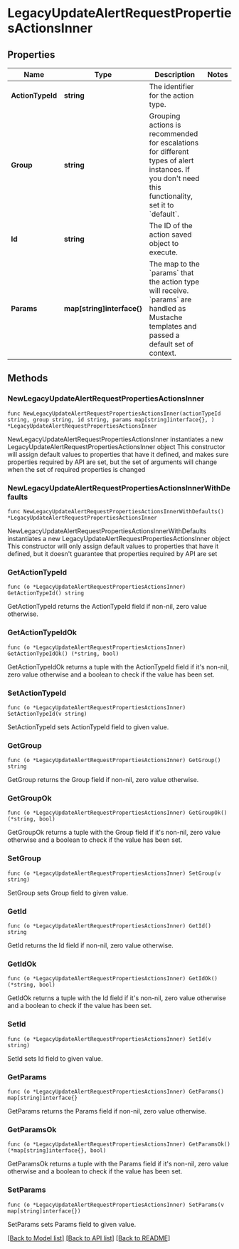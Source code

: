 # LegacyUpdateAlertRequestPropertiesActionsInner

## Properties

Name | Type | Description | Notes
------------ | ------------- | ------------- | -------------
**ActionTypeId** | **string** | The identifier for the action type. | 
**Group** | **string** | Grouping actions is recommended for escalations for different types of alert instances. If you don&#39;t need this functionality, set it to &#x60;default&#x60;.  | 
**Id** | **string** | The ID of the action saved object to execute. | 
**Params** | **map[string]interface{}** | The map to the &#x60;params&#x60; that the action type will receive. &#x60;params&#x60; are handled as Mustache templates and passed a default set of context.  | 

## Methods

### NewLegacyUpdateAlertRequestPropertiesActionsInner

`func NewLegacyUpdateAlertRequestPropertiesActionsInner(actionTypeId string, group string, id string, params map[string]interface{}, ) *LegacyUpdateAlertRequestPropertiesActionsInner`

NewLegacyUpdateAlertRequestPropertiesActionsInner instantiates a new LegacyUpdateAlertRequestPropertiesActionsInner object
This constructor will assign default values to properties that have it defined,
and makes sure properties required by API are set, but the set of arguments
will change when the set of required properties is changed

### NewLegacyUpdateAlertRequestPropertiesActionsInnerWithDefaults

`func NewLegacyUpdateAlertRequestPropertiesActionsInnerWithDefaults() *LegacyUpdateAlertRequestPropertiesActionsInner`

NewLegacyUpdateAlertRequestPropertiesActionsInnerWithDefaults instantiates a new LegacyUpdateAlertRequestPropertiesActionsInner object
This constructor will only assign default values to properties that have it defined,
but it doesn't guarantee that properties required by API are set

### GetActionTypeId

`func (o *LegacyUpdateAlertRequestPropertiesActionsInner) GetActionTypeId() string`

GetActionTypeId returns the ActionTypeId field if non-nil, zero value otherwise.

### GetActionTypeIdOk

`func (o *LegacyUpdateAlertRequestPropertiesActionsInner) GetActionTypeIdOk() (*string, bool)`

GetActionTypeIdOk returns a tuple with the ActionTypeId field if it's non-nil, zero value otherwise
and a boolean to check if the value has been set.

### SetActionTypeId

`func (o *LegacyUpdateAlertRequestPropertiesActionsInner) SetActionTypeId(v string)`

SetActionTypeId sets ActionTypeId field to given value.


### GetGroup

`func (o *LegacyUpdateAlertRequestPropertiesActionsInner) GetGroup() string`

GetGroup returns the Group field if non-nil, zero value otherwise.

### GetGroupOk

`func (o *LegacyUpdateAlertRequestPropertiesActionsInner) GetGroupOk() (*string, bool)`

GetGroupOk returns a tuple with the Group field if it's non-nil, zero value otherwise
and a boolean to check if the value has been set.

### SetGroup

`func (o *LegacyUpdateAlertRequestPropertiesActionsInner) SetGroup(v string)`

SetGroup sets Group field to given value.


### GetId

`func (o *LegacyUpdateAlertRequestPropertiesActionsInner) GetId() string`

GetId returns the Id field if non-nil, zero value otherwise.

### GetIdOk

`func (o *LegacyUpdateAlertRequestPropertiesActionsInner) GetIdOk() (*string, bool)`

GetIdOk returns a tuple with the Id field if it's non-nil, zero value otherwise
and a boolean to check if the value has been set.

### SetId

`func (o *LegacyUpdateAlertRequestPropertiesActionsInner) SetId(v string)`

SetId sets Id field to given value.


### GetParams

`func (o *LegacyUpdateAlertRequestPropertiesActionsInner) GetParams() map[string]interface{}`

GetParams returns the Params field if non-nil, zero value otherwise.

### GetParamsOk

`func (o *LegacyUpdateAlertRequestPropertiesActionsInner) GetParamsOk() (*map[string]interface{}, bool)`

GetParamsOk returns a tuple with the Params field if it's non-nil, zero value otherwise
and a boolean to check if the value has been set.

### SetParams

`func (o *LegacyUpdateAlertRequestPropertiesActionsInner) SetParams(v map[string]interface{})`

SetParams sets Params field to given value.



[[Back to Model list]](../README.md#documentation-for-models) [[Back to API list]](../README.md#documentation-for-api-endpoints) [[Back to README]](../README.md)


